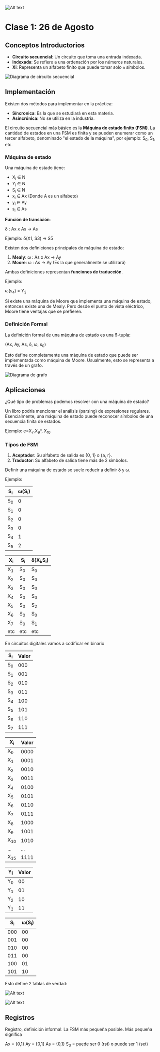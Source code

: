 ![Alt text](calendario.png)

# Clase 1: 26 de Agosto

## Conceptos Introductorios

- **Circuito secuencial**: Un circuito que toma una entrada indexada.
- **Indexada**: Se refiere a una ordenación por los números naturales.
- **Xi**: Representa un alfabeto finito que puede tomar solo `n` símbolos.

![Diagrama de circuito secuencial](secuencial.png)

## Implementación

Existen dos métodos para implementar en la práctica: 

- **Síncronica**: Es la que se estudiará en esta materia.
- **Asincrónica**: No se utiliza en la industria.

El circuito secuencial más básico es la **Máquina de estado finito (FSM)**. La cantidad de estados en una FSM es finita y se pueden enumerar como un tercer alfabeto, denominado "el estado de la máquina", por ejemplo: S<sub>0</sub>, S<sub>1</sub>, etc.

### Máquina de estado

Una máquina de estado tiene:

- X<sub>i</sub> ∈ N
- Y<sub>i</sub> ∈ N
- S<sub>i</sub> ∈ N
- x<sub>i</sub> ∈ Ax (Donde A es un alfabeto)
- y<sub>i</sub> ∈ Ay
- s<sub>i</sub> ∈ As

**Función de transición**:

δ : Ax x As → As

Ejemplo: δ(X1, S3) -> S5

Existen dos definiciones principales de máquina de estado:

1. **Mealy**: ω : As x Ax → Ay
2. **Moore**: ω : As → Ay (Es la que generalmente se utilizará)

Ambas definiciones representan **funciones de traducción**.

Ejemplo:

ω(s<sub>4</sub>) = Υ<sub>3</sub>

Si existe una máquina de Moore que implementa una máquina de estado, entonces existe una de Mealy. Pero desde el punto de vista eléctrico, Moore tiene ventajas que se prefieren.

### Definición Formal

La definición formal de una máquina de estado es una 6-tupla: 

(Ax, Ay, As, δ, ω, s<sub>0</sub>)

Esto define completamente una máquina de estado que puede ser implementada como máquina de Moore. Usualmente, esto se representa a través de un grafo.

![Diagrama de grafo](grafo.png)

## Aplicaciones

¿Qué tipo de problemas podemos resolver con una máquina de estado? 

Un libro podría mencionar el análisis (parsing) de expresiones regulares. Esencialmente, una máquina de estado puede reconocer símbolos de una secuencia finita de estados.

Ejemplo: e=Χ<sub>7</sub>,Χ<sub>9</sub>\*, Χ<sub>10</sub> 

### Tipos de FSM

1. **Aceptador**: Su alfabeto de salida es {0, 1} o {a, r}.
2. **Traductor**: Su alfabeto de salida tiene más de 2 símbolos.

Definir una máquina de estado se suele reducir a definir δ y ω.

Ejemplo:

| S<sub>i</sub> | ω(S<sub>i</sub>) |
|---------------|------------------|
| S<sub>0</sub>   | 0   |
| S<sub>1</sub>   | 0   |
| S<sub>2</sub>   | 0   |
| S<sub>3</sub>   | 0   |
| S<sub>4</sub>   | 1   |
| S<sub>5</sub>   | 2   |

| X<sub>i</sub> | S<sub>i</sub> | δ(X<sub>i</sub>,S<sub>i</sub>) |
|---------------|-----------------|--------------------------------|
| X<sub>1</sub>   | S<sub>0</sub>  | S<sub>0</sub> |
| X<sub>2</sub>   | S<sub>0</sub>  | S<sub>0</sub> |
| X<sub>3</sub>   | S<sub>0</sub>  | S<sub>0</sub> |
| X<sub>4</sub>   | S<sub>0</sub>  | S<sub>0</sub> |
| X<sub>5</sub>   | S<sub>0</sub>  | S<sub>2</sub> | 
| X<sub>6</sub>   | S<sub>0</sub>  | S<sub>0</sub> |
| X<sub>7</sub>   | S<sub>0</sub>  | S<sub>1</sub> |
| etc   | etc  | etc |

En circuitos digitales vamos a codificar en binario

| S<sub>i</sub> | Valor |
|--------|-------|
| S<sub>0</sub> | 000 |
| S<sub>1</sub> | 001 |
| S<sub>2</sub> | 010 |
| S<sub>3</sub> | 011 |
| S<sub>4</sub> | 100 |
| S<sub>5</sub> | 101 |
| S<sub>6</sub> | 110 |
| S<sub>7</sub> | 111 |

| X<sub>i</sub>     | Valor |
|------------|-------|
| X<sub>0</sub>   | 0000 |
| X<sub>1</sub>   | 0001 |
| X<sub>2</sub>   | 0010 |
| X<sub>3</sub>   | 0011 |
| X<sub>4</sub>   | 0100 |
| X<sub>5</sub>   | 0101 |
| X<sub>6</sub>   | 0110 |
| X<sub>7</sub>   | 0111 |
| X<sub>8</sub>   | 1000 |
| X<sub>9</sub>   | 1001 |
| X<sub>10</sub>  | 1010 |
| ...       | ...   |
| X<sub>15</sub>  | 1111 |

| Y<sub>i</sub> | Valor |
|--------|-------|
| Y<sub>0</sub> | 00 |
| Y<sub>1</sub> | 01 |
| Y<sub>2</sub> | 10 |
| Y<sub>3</sub> | 11 |

| S<sub>i</sub> | ω(S<sub>i</sub>) |
|--------|-------|
| 000 | 00 |
| 001 | 00 |
| 010 | 00 |
| 011 | 00 |
| 100 | 01 |
| 101 | 10 |

Esto define 2 tablas de verdad:

![Alt text](tablasverdad.png)

![Alt text](d.png)

## Registros

Registro, definición informal: La FSM más pequeña posible. Más pequeña significa

Ax = {0,1}
Ay = {0,1}
As = {0,1}
S<sub>0</sub> = puede ser 0 (rst) o puede ser 1 (set)